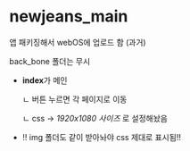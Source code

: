 # newjeans_main

앱 패키징해서 webOS에 업로드 함 (과거)

back_bone 폴더는 무시

- **index**가 메인
  
  ㄴ 버튼 누르면 각 페이지로 이동

  ㄴ css → _1920x1080 사이즈_ 로 설정해놨음

- ‼️ img 폴더도 같이 받아놔야 css 제대로 표시됨!!

